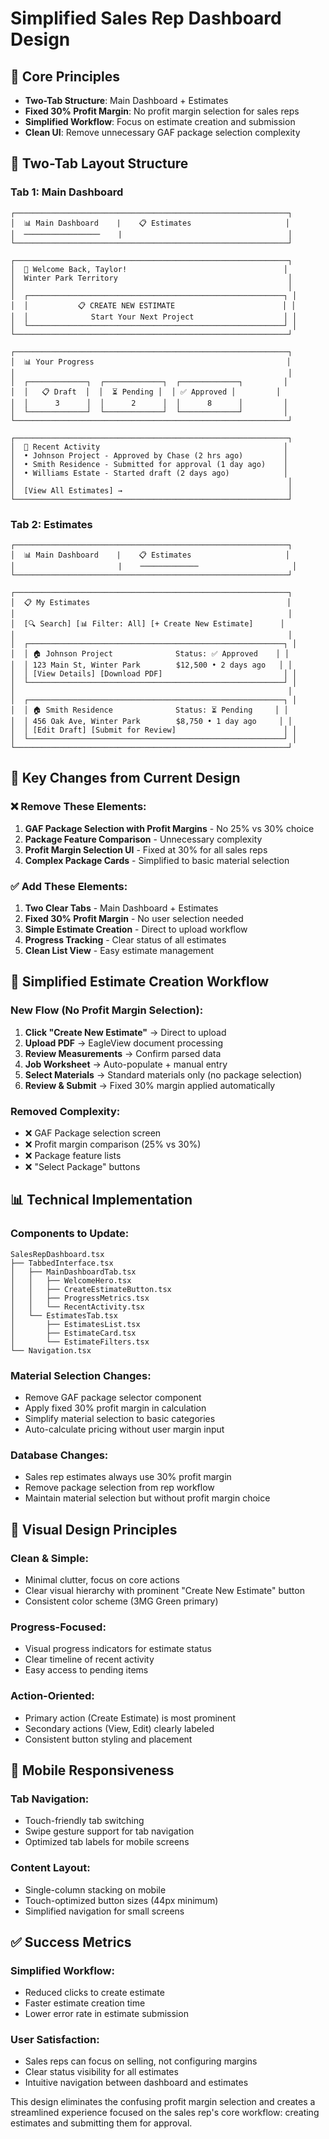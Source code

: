 # Simplified Sales Rep Dashboard Design

## 🎯 **Core Principles**
- **Two-Tab Structure**: Main Dashboard + Estimates
- **Fixed 30% Profit Margin**: No profit margin selection for sales reps
- **Simplified Workflow**: Focus on estimate creation and submission
- **Clean UI**: Remove unnecessary GAF package selection complexity

## 📱 **Two-Tab Layout Structure**

### **Tab 1: Main Dashboard**
```
┌─────────────────────────────────────────────────────────────┐
│  📊 Main Dashboard    |    📋 Estimates                     │
│  ─────────────────    |                                     │
└─────────────────────────────────────────────────────────────┘

┌─────────────────────────────────────────────────────────────┐
│  👋 Welcome Back, Taylor!                                   │
│  Winter Park Territory                                      │
│                                                             │
│  ┌─────────────────────────────────────────────────────────┐ │
│  │           📋 CREATE NEW ESTIMATE                        │ │
│  │              Start Your Next Project                    │ │
│  └─────────────────────────────────────────────────────────┘ │
└─────────────────────────────────────────────────────────────┘

┌─────────────────────────────────────────────────────────────┐
│  📊 Your Progress                                           │
│                                                             │
│  ┌─────────────┐  ┌─────────────┐  ┌─────────────┐         │
│  │   📋 Draft  │  │  ⏳ Pending │  │ ✅ Approved │         │
│  │      3      │  │      2      │  │      8      │         │
│  └─────────────┘  └─────────────┘  └─────────────┘         │
└─────────────────────────────────────────────────────────────┘

┌─────────────────────────────────────────────────────────────┐
│  📅 Recent Activity                                         │
│  • Johnson Project - Approved by Chase (2 hrs ago)         │
│  • Smith Residence - Submitted for approval (1 day ago)    │
│  • Williams Estate - Started draft (2 days ago)            │
│                                                             │
│  [View All Estimates] →                                     │
└─────────────────────────────────────────────────────────────┘
```

### **Tab 2: Estimates**
```
┌─────────────────────────────────────────────────────────────┐
│  📊 Main Dashboard    |    📋 Estimates                     │
│                       |    ─────────────                     │
└─────────────────────────────────────────────────────────────┘

┌─────────────────────────────────────────────────────────────┐
│  📋 My Estimates                                            │
│                                                             │
│  [🔍 Search] [📊 Filter: All] [+ Create New Estimate]      │
│                                                             │
│  ┌─────────────────────────────────────────────────────────┐ │
│  │ 🏠 Johnson Project              Status: ✅ Approved    │ │
│  │ 123 Main St, Winter Park        $12,500 • 2 days ago   │ │
│  │ [View Details] [Download PDF]                           │ │
│  └─────────────────────────────────────────────────────────┘ │
│                                                             │
│  ┌─────────────────────────────────────────────────────────┐ │
│  │ 🏠 Smith Residence              Status: ⏳ Pending     │ │
│  │ 456 Oak Ave, Winter Park        $8,750 • 1 day ago     │ │
│  │ [Edit Draft] [Submit for Review]                        │ │
│  └─────────────────────────────────────────────────────────┘ │
└─────────────────────────────────────────────────────────────┘
```

## 🔧 **Key Changes from Current Design**

### **❌ Remove These Elements:**
1. **GAF Package Selection with Profit Margins** - No 25% vs 30% choice
2. **Package Feature Comparison** - Unnecessary complexity
3. **Profit Margin Selection UI** - Fixed at 30% for all sales reps
4. **Complex Package Cards** - Simplified to basic material selection

### **✅ Add These Elements:**
1. **Two Clear Tabs** - Main Dashboard + Estimates
2. **Fixed 30% Profit Margin** - No user selection needed
3. **Simple Estimate Creation** - Direct to upload workflow
4. **Progress Tracking** - Clear status of all estimates
5. **Clean List View** - Easy estimate management

## 🚀 **Simplified Estimate Creation Workflow**

### **New Flow (No Profit Margin Selection):**
1. **Click "Create New Estimate"** → Direct to upload
2. **Upload PDF** → EagleView document processing
3. **Review Measurements** → Confirm parsed data
4. **Job Worksheet** → Auto-populate + manual entry
5. **Select Materials** → Standard materials only (no package selection)
6. **Review & Submit** → Fixed 30% margin applied automatically

### **Removed Complexity:**
- ❌ GAF Package selection screen
- ❌ Profit margin comparison (25% vs 30%)
- ❌ Package feature lists
- ❌ "Select Package" buttons

## 📊 **Technical Implementation**

### **Components to Update:**
```
SalesRepDashboard.tsx
├── TabbedInterface.tsx
│   ├── MainDashboardTab.tsx
│   │   ├── WelcomeHero.tsx
│   │   ├── CreateEstimateButton.tsx
│   │   ├── ProgressMetrics.tsx
│   │   └── RecentActivity.tsx
│   └── EstimatesTab.tsx
│       ├── EstimatesList.tsx
│       ├── EstimateCard.tsx
│       └── EstimateFilters.tsx
└── Navigation.tsx
```

### **Material Selection Changes:**
- Remove GAF package selector component
- Apply fixed 30% profit margin in calculation
- Simplify material selection to basic categories
- Auto-calculate pricing without user margin input

### **Database Changes:**
- Sales rep estimates always use 30% profit margin
- Remove package selection from rep workflow
- Maintain material selection but without profit margin choice

## 🎨 **Visual Design Principles**

### **Clean & Simple:**
- Minimal clutter, focus on core actions
- Clear visual hierarchy with prominent "Create New Estimate" button
- Consistent color scheme (3MG Green primary)

### **Progress-Focused:**
- Visual progress indicators for estimate status
- Clear timeline of recent activity
- Easy access to pending items

### **Action-Oriented:**
- Primary action (Create Estimate) is most prominent
- Secondary actions (View, Edit) clearly labeled
- Consistent button styling and placement

## 📱 **Mobile Responsiveness**

### **Tab Navigation:**
- Touch-friendly tab switching
- Swipe gesture support for tab navigation
- Optimized tab labels for mobile screens

### **Content Layout:**
- Single-column stacking on mobile
- Touch-optimized button sizes (44px minimum)
- Simplified navigation for small screens

## ✅ **Success Metrics**

### **Simplified Workflow:**
- Reduced clicks to create estimate
- Faster estimate creation time
- Lower error rate in estimate submission

### **User Satisfaction:**
- Sales reps can focus on selling, not configuring margins
- Clear status visibility for all estimates
- Intuitive navigation between dashboard and estimates

This design eliminates the confusing profit margin selection and creates a streamlined experience focused on the sales rep's core workflow: creating estimates and submitting them for approval. 
